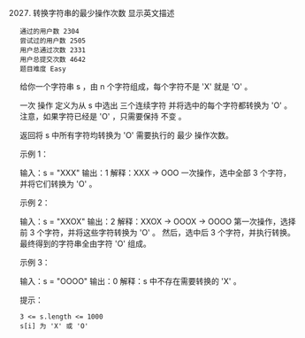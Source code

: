 2027. 转换字符串的最少操作次数
显示英文描述

    通过的用户数 2304
    尝试过的用户数 2505
    用户总通过次数 2331
    用户总提交次数 4642
    题目难度 Easy

给你一个字符串 s ，由 n 个字符组成，每个字符不是 'X' 就是 'O' 。

一次 操作 定义为从 s 中选出 三个连续字符 并将选中的每个字符都转换为 'O' 。注意，如果字符已经是 'O' ，只需要保持 不变 。

返回将 s 中所有字符均转换为 'O' 需要执行的 最少 操作次数。

 

示例 1：

输入：s = "XXX"
输出：1
解释：XXX -> OOO
一次操作，选中全部 3 个字符，并将它们转换为 'O' 。

示例 2：

输入：s = "XXOX"
输出：2
解释：XXOX -> OOOX -> OOOO
第一次操作，选择前 3 个字符，并将这些字符转换为 'O' 。
然后，选中后 3 个字符，并执行转换。最终得到的字符串全由字符 'O' 组成。

示例 3：

输入：s = "OOOO"
输出：0
解释：s 中不存在需要转换的 'X' 。

 

提示：

    3 <= s.length <= 1000
    s[i] 为 'X' 或 'O'

